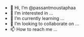 - 👋 Hi, I’m @passantmoustaphaa
- 👀 I’m interested in ...
- 🌱 I’m currently learning ...
- 💞️ I’m looking to collaborate on ...
- 📫 How to reach me ...

<!---
passantmoustaphaa/passantmoustaphaa is a ✨ special ✨ repository because its `README.md` (this file) appears on your GitHub profile.
You can click the Preview link to take a look at your changes.
--->
